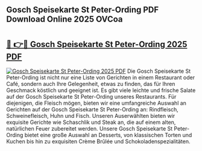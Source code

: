 ## Gosch Speisekarte St Peter-Ording PDF Download Online 2025 OVCoa

# <h2><a href="http://gc7xtz.nevu.top/?p=Gosch+Speisekarte+St+Peter-Ording">🔗 👉🔴 Gosch Speisekarte St Peter-Ording 2025 PDF</a></h2>

[![Gosch Speisekarte St Peter-Ording 2025 PDF](https://i.imgur.com/dBaPXMq.png)](http://gc7xtz.nevu.top/?p=Gosch+Speisekarte+St+Peter-Ording)
Die Gosch Speisekarte St Peter-Ording ist nicht nur eine Liste von Gerichten in einem Restaurant oder Café, sondern auch Ihre Gelegenheit, etwas zu finden, das für Ihren Geschmack köstlich und geeignet ist. Es gibt viele leichte und frische Salate auf der Gosch Speisekarte St Peter-Ording unseres Restaurants. Für diejenigen, die Fleisch mögen, bieten wir eine umfangreiche Auswahl an Gerichten auf der Gosch Speisekarte St Peter-Ording an: Rindfleisch, Schweinefleisch, Huhn und Fisch. Unseren Auserwählten bieten wir exquisite Gerichte wie Schaschlik und Steak an, die auf einem alten, natürlichen Feuer zubereitet werden. Unsere Gosch Speisekarte St Peter-Ording bietet eine große Auswahl an Desserts, von klassischen Torten und Kuchen bis hin zu exquisiten Crème Brûlée und Schokoladenspezialitäten.
